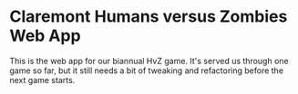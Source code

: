 Claremont Humans versus Zombies Web App
=======================================

This is the web app for our biannual HvZ game. It's served us through
one game so far, but it still needs a bit of tweaking and refactoring
before the next game starts.
